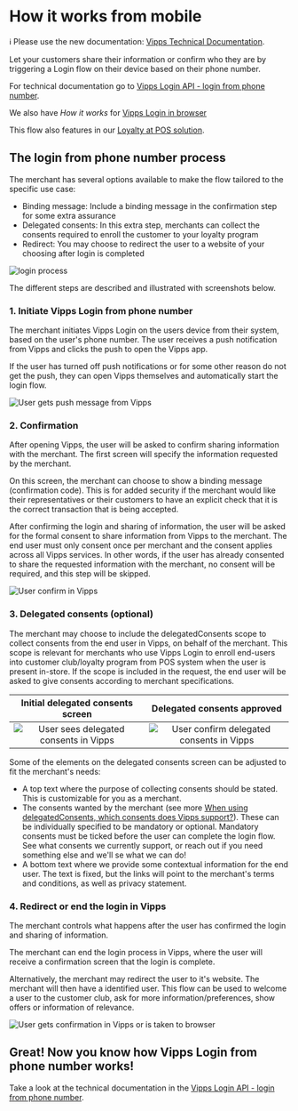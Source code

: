 <!-- START_METADATA
---
title: How it works from mobile
sidebar_position: 14
---
END_METADATA -->

# How it works from mobile

<!-- START_COMMENT -->

ℹ️ Please use the new documentation:
[Vipps Technical Documentation](https://vippsas.github.io/vipps-developer-docs/).

<!-- END_COMMENT -->

Let your customers share their information or confirm who they are by triggering a Login flow on their device based on their phone number.

For technical documentation go to
[Vipps Login API - login from phone number](../api-guide/overview.md#vipps-login-from-phone-number).

We also have _How it works_ for [Vipps Login in browser](vipps-login-api-howitworks.md)

This flow also features in our [Loyalty at POS solution](https://vippsas.github.io/vipps-developer-docs/docs/vipps-solutions/loyalty-in-pos).

## The login from phone number process

The merchant has several options available to make the flow tailored to the specific use case:

 * Binding message: Include a binding message in the confirmation step for some extra assurance
 * Delegated consents: In this extra step, merchants can collect the consents required to enroll the customer to your loyalty program
 * Redirect: You may choose to redirect the user to a website of your choosing after login is completed

![login process](../images/vipps-login-from-phone-number-process.png)

The different steps are described and illustrated with screenshots below.

### 1. Initiate Vipps Login from phone number

The merchant initiates Vipps Login on the users device from their system, based on the user's phone number.
The user receives a push notification from Vipps and clicks the push to open the Vipps app.

If the user has turned off push notifications or for some other reason do not get the push, they can open Vipps themselves and automatically start the login flow.

![User gets push message from Vipps](../images/vipps-login-phone-push.png)

### 2. Confirmation

After opening Vipps, the user will be asked to confirm sharing information with the merchant. The first screen will specify the information requested by the merchant.

On this screen, the merchant can choose to show a binding message (confirmation code). This is for added security if the merchant would like their representatives or their customers to have an explicit check that it is the correct transaction that is being accepted.

After confirming the login and sharing of information, the user will be asked for the formal consent to share information from Vipps to the merchant.
The end user must only consent once per merchant and the consent applies across all Vipps services. In other words, if the user has already consented to share the
requested information with the merchant, no consent will be required, and this step will be skipped.

![User confirm in Vipps](../images/vipps-login-confirm.png)

### 3. Delegated consents (optional)

The merchant may choose to include the delegatedConsents scope to collect consents from the end user in Vipps, on behalf of the merchant.
This scope is relevant for merchants who use Vipps Login to enroll end-users into customer club/loyalty program from POS system when the user is present in-store.
If the scope is included in the request, the end user will be asked to give consents according to merchant specifications.

|                       Initial delegated consents screen                       |                           Delegated consents approved                            |
|:-----------------------------------------------------------------------------:|:--------------------------------------------------------------------------------:|
| ![User sees delegated consents in Vipps](../images/delegated-consents-step1.png) | ![User confirm delegated consents in Vipps](../images/delegated-consents-step2.png) |

Some of the elements on the delegated consents screen can be adjusted to fit the merchant's needs:

 * A top text where the purpose of collecting consents should be stated. This is customizable for you as a merchant.
 * The consents wanted by the merchant (see more
   [When using delegatedConsents, which consents does Vipps support?](../vipps-login-api-faq.md#when-using-delegatedconsents-which-consents-are-supported)).
   These can be individually specified to be mandatory or optional. Mandatory consents must be ticked before the user can complete the login flow. See what consents we currently support, or reach out if you need something else and we'll se what we can do!
 * A bottom text where we provide some contextual information for the end user. The text is fixed, but the links will point to the merchant's terms and conditions, as well as privacy statement.

### 4. Redirect or end the login in Vipps

The merchant controls what happens after the user has confirmed the login and sharing of information.

The merchant can end the login process in Vipps, where the user will receive a confirmation screen that the login is complete.

Alternatively, the merchant may redirect the user to it's website. The merchant will then have a identified user. This flow can be used to welcome a user to the customer club, ask for more information/preferences, show offers or information of relevance.

![User gets confirmation in Vipps or is taken to browser](../images/vipps-login-confirmation.png)

## Great! Now you know how Vipps Login from phone number works!

Take a look at the technical documentation in the
[Vipps Login API - login from phone number](../api-guide/overview.md#vipps-login-from-phone-number).
